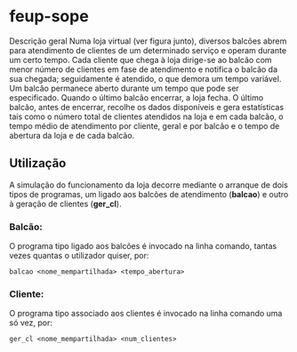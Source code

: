 # feup-sope
Descrição geral
Numa loja virtual (ver figura junto), diversos balcões abrem para atendimento 
de clientes de um determinado serviço 
e operam durante um certo tempo. 
Cada cliente que chega à loja dirige-se ao balcão com menor número de 
clientes em fase de atendimento e notifica o balcão da sua chegada; 
seguidamente é atendido, o que demora um tempo variável. 
Um balcão permanece aberto durante um tempo que pode ser especificado. 
Quando o último balcão encerrar, a loja fecha. 
O último balcão, antes de encerrar, recolhe os dados disponíveis e gera 
estatísticas tais como o número total de clientes atendidos na loja e em cada 
balcão, o tempo médio de atendimento por
cliente, geral e por balcão e o tempo de abertura da loja e de cada balcão. 

## Utilização
A simulação do funcionamento da loja decorre mediante o arranque de dois tipos de programas, 
um ligado aos balcões de atendimento (**balcao**) e outro à geração de clientes (**ger_cl**). 

### Balcão:
O programa tipo ligado aos balcões é invocado na linha comando, tantas vezes quantas o utilizador quiser, 
por: 

    balcao <nome_mempartilhada> <tempo_abertura> 
    

### Cliente:
O programa tipo associado aos clientes é invocado na linha comando uma só vez, por: 

    ger_cl <nome_mempartilhada> <num_clientes> 